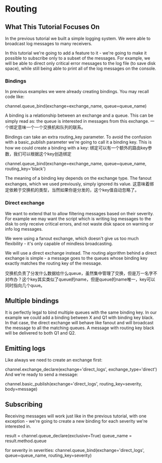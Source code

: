 # Routing

## What This Tutorial Focuses On

In the previous tutorial we built a simple logging system. We were able to broadcast log messages to many receivers.

In this tutorial we're going to add a feature to it - we're going to make it possible to subscribe only to a subset of the messages. For example, we will be able to direct only critical error messages to the log file (to save disk space), while still being able to print all of the log messages on the console.

### Bindings

In previous examples we were already creating bindings. You may recall code like:

channel.queue_bind(exchange=exchange_name,
                   queue=queue_name)

A binding is a relationship between an exchange and a queue. This can be simply read as: the queue is interested in messages from this exchange.
一个绑定意味一个一个交换机和队列的联系。

Bindings can take an extra routing_key parameter. To avoid the confusion with a basic_publish parameter we're going to call it a binding key. This is how we could create a binding with a key:
绑定可以有一个额外的路由key参数，我们可以根据这个key创造绑定

channel.queue_bind(exchange=exchange_name,
                   queue=queue_name,
                   routing_key='black')

The meaning of a binding key depends on the exchange type. The fanout exchanges, which we used previously, simply ignored its value.
这意味着绑定依赖于交换机的类型，当然如果你是分发的，这个key值自动忽略了。

### Direct exchange

We want to extend that to allow filtering messages based on their severity. For example we may want the script which is writing log messages to the disk to only receive critical errors, and not waste disk space on warning or info log messages.

We were using a fanout exchange, which doesn't give us too much flexibility - it's only capable of mindless broadcasting.

We will use a direct exchange instead. The routing algorithm behind a direct exchange is simple - a message goes to the queues whose binding key exactly matches the routing key of the message.

交换机负责了分发什么数据给什么queue，虽然集中管理了交换，但是万一名字不对咋办？这个key其实类似了queue的name，但是queue的name唯一，key可以同时指向几个quue。

## Multiple bindings

It is perfectly legal to bind multiple queues with the same binding key. In our example we could add a binding between X and Q1 with binding key black. In that case, the direct exchange will behave like fanout and will broadcast the message to all the matching queues. A message with routing key black will be delivered to both Q1 and Q2.

## Emitting logs

Like always we need to create an exchange first:

channel.exchange_declare(exchange='direct_logs',
                         exchange_type='direct')
And we're ready to send a message:

channel.basic_publish(exchange='direct_logs',
                      routing_key=severity,
                      body=message)

## Subscribing

Receiving messages will work just like in the previous tutorial, with one exception - we're going to create a new binding for each severity we're interested in.

result = channel.queue_declare(exclusive=True)
queue_name = result.method.queue

for severity in severities:
    channel.queue_bind(exchange='direct_logs',
                       queue=queue_name,
                       routing_key=severity)
